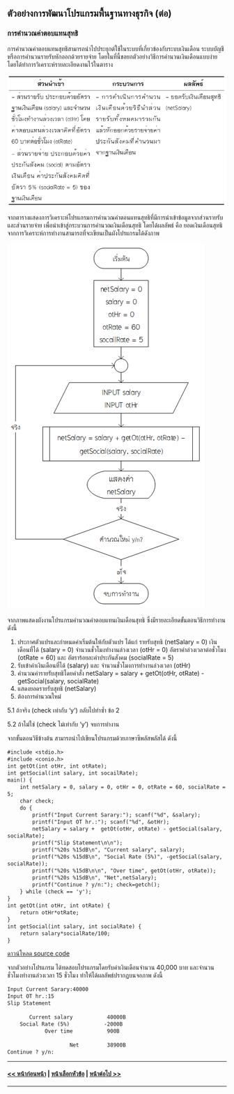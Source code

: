 ## ตัวอย่างการพัฒนาโปรแกรมพื้นฐานทางธุรกิจ (ต่อ)
### การคำนวณค่าตอบแทนสุทธิ
การคำนวณค่าตอบแทนสุทธิสามารถนำไปประยุกต์ใช้ในระบบที่เกี่ยวข้องกับระบบเงินเดือน ระบบบัญชี หรือการคำนวนรายรับหักออกด้วยรายจ่าย โดยในที่นี้ขอยกตัวอย่างวิธีการคำนวนเงินเดือนแบบง่าย โดยได้ทำการวิเคราะห์รายละเอียดงานไว้ในตาราง

<img src=img/0900-3.png>

จากตารางแสดงการวิเคราะห์โปรแกรมการคำนวณค่าตอนแทนสุทธิที่มีการนำเข้าข้อมูลจากส่วนรายรับ และส่วนรายจ่าย เพื่อนำเข้าสู่กระบวนการคำนวณเงินเดือนสุทธิ โดยได้ผลลัพธ์ คือ ยอดเงินเดือนสุทธิ จากการวิเคราะห์การทำงานสามารถที่จะเขียนเป็นผังโปรแกรมได้ดังภาพ

<img src=img/0903.png>

จากภาพแสดงผังงานโปรแกรมคำนวณค่าตอบแทนเงินเดือนสุทธิ ซึ่งมีรายละเอียดขั้นตอนวิธีการทำงาน ดังนี้
1.  ประกาศตัวแปรและกำหนดค่าเริ่มต้นให้กับตัวแปร ได้แก่ รายรับสุทธิ (netSalary = 0) เงินเดือนที่ได้ (salary = 0) จำนวนชั่วโมงทำงานล่วงเวลา (otHr = 0) อัตราค่าล่วงเวลาต่อชั่วโมง (otRate = 60) และ อัตราร้อยละค่าประกันสังคม (socialRate = 5)
2.  รับเข้าค่าเงินเดือนที่ได้ (salary) และ จำนวนชั่วโมงการทำงานล่วงเวลา (otHr)
3. คำนวณค่ารายรับสุทธิโดยคำสั่ง netSalary = salary +  getOt(otHr, otRate) - getSocial(salary, socialRate)
4.  แสดงยอดรายรับสุทธิ (netSalary)
5.  ต้องการคำนวณใหม่
  
  5.1 ถ้าจริง (check เท่ากับ ‘y’) กลับไปทำซ้ำ ข้อ 2
  
  5.2 ถ้าไม่ใช่ (check ไม่เท่ากับ ‘y’) จบการทำงาน
  
จากขั้นตอนวิธีข้างต้น สามารถนำไปเขียนโปรแกรมด้วยภาษาซีพลัสพลัสได้ ดังนี้

```
#include <stdio.h>
#include <conio.h>
int getOt(int otHr, int otRate);
int getSocial(int salary, int socailRate);
main() {
    int netSalary = 0, salary = 0, otHr = 0, otRate = 60, socialRate = 5;
    char check;
    do {
        printf("Input Current Sarary:"); scanf("%d", &salary);
        printf("Input OT hr.:"); scanf("%d", &otHr);
        netSalary = salary +  getOt(otHr, otRate) - getSocial(salary, socialRate);
        printf("Slip Statement\n\n");
        printf("%20s %15dB\n", "Current salary", salary);
        printf("%20s %15dB\n", "Social Rate (5%)", -getSocial(salary, socialRate));
        printf("%20s %15dB\n\n", "Over time", getOt(otHr, otRate));
        printf("%20s %15dB\n", "Net",netSalary);
        printf("Continue ? y/n:"); check=getch();
    } while (check == 'y');
}
int getOt(int otHr, int otRate) {
    return otHr*otRate;
}
int getSocial(int salary, int socialRate) {
    return salary*socialRate/100;
}
```
[ดาวน์โหลด source code](src/ch09_03.cpp)

จากตัวอย่างโปรแกรม ได้ทดสอบโปรแกรมโดยรับค่าเงินเดือนจำนวน 40,000 บาท และจำนวนชั่วโมงทำงานล่วงเวลา 15 ชั่วโมง ทำให้ได้ผลลัพธ์ปรากฏบนจอภาพ ดังนี้

```
Input Current Sarary:40000
Input OT hr.:15
Slip Statement

       Current salary           40000B
    Social Rate (5%)           -2000B
            Over time           900B

                    Net         38900B
Continue ? y/n: 
```

---
#### [<< หน้าก่อนหน้า](0903-2.md) | [หน้าเลือกหัวข้อ](README.md) | [หน้าต่อไป >>](0903-4.md)
---
